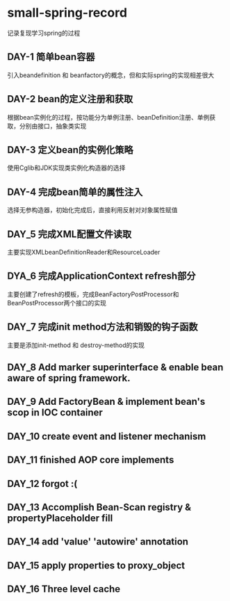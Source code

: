 # small-spring-record

记录复现学习spring的过程

## DAY-1  简单bean容器

引入beandefinition 和 beanfactory的概念，但和实际spring的实现相差很大

## DAY-2 bean的定义注册和获取

根据bean实例化的过程，按功能分为单例注册、beanDefinition注册、单例获取，分别由接口，抽象类实现

## DAY-3 定义bean的实例化策略

使用Cglib和JDK实现类实例化构造器的选择

## DAY-4 完成bean简单的属性注入

选择无参构造器，初始化完成后，直接利用反射对对象属性赋值

## DAY_5 完成XML配置文件读取

主要实现XMLbeanDefinitionReader和ResourceLoader

## DYA_6 完成ApplicationContext refresh部分

主要创建了refresh的模板，完成BeanFactoryPostProcessor和BeanPostProcessor两个接口的实现

## DAY_7 完成init method方法和销毁的钩子函数

主要是添加init-method 和 destroy-method的实现

## DAY_8 Add marker superinterface & enable bean aware of spring framework.

## DAY_9 Add FactoryBean & implement bean's scop in IOC container

## DAY_10 create event and listener mechanism

## DAY_11 finished AOP core implements
## DAY_12 forgot :(

## DAY_13 Accomplish Bean-Scan registry & propertyPlaceholder fill

## DAY_14 add 'value' 'autowire' annotation

## DAY_15 apply properties to proxy_object 

## DAY_16 Three level cache